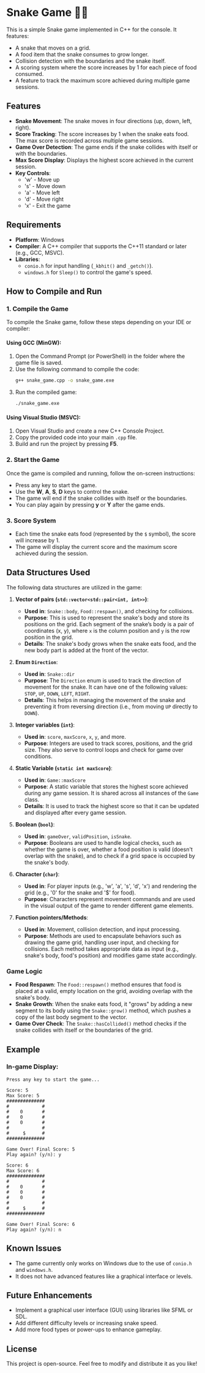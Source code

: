 # Snake Game 🐍🐍

This is a simple Snake game implemented in C++ for the console. It features:
- A snake that moves on a grid.
- A food item that the snake consumes to grow longer.
- Collision detection with the boundaries and the snake itself.
- A scoring system where the score increases by 1 for each piece of food consumed.
- A feature to track the maximum score achieved during multiple game sessions.

## Features

- **Snake Movement**: The snake moves in four directions (up, down, left, right).
- **Score Tracking**: The score increases by 1 when the snake eats food. The max score is recorded across multiple game sessions.
- **Game Over Detection**: The game ends if the snake collides with itself or with the boundaries.
- **Max Score Display**: Displays the highest score achieved in the current session.
- **Key Controls**:
  - 'w' - Move up
  - 's' - Move down
  - 'a' - Move left
  - 'd' - Move right
  - 'x' - Exit the game

## Requirements

- **Platform**: Windows
- **Compiler**: A C++ compiler that supports the C++11 standard or later (e.g., GCC, MSVC).
- **Libraries**:
  - `conio.h` for input handling (`_kbhit()` and `_getch()`).
  - `windows.h` for `Sleep()` to control the game's speed.

## How to Compile and Run

### 1. Compile the Game

To compile the Snake game, follow these steps depending on your IDE or compiler:

#### Using GCC (MinGW):
1. Open the Command Prompt (or PowerShell) in the folder where the game file is saved.
2. Use the following command to compile the code:
   ```bash
   g++ snake_game.cpp -o snake_game.exe
   ```
3. Run the compiled game:
   ```bash
   ./snake_game.exe
   ```

#### Using Visual Studio (MSVC):
1. Open Visual Studio and create a new C++ Console Project.
2. Copy the provided code into your main `.cpp` file.
3. Build and run the project by pressing **F5**.

### 2. Start the Game
Once the game is compiled and running, follow the on-screen instructions:
- Press any key to start the game.
- Use the **W**, **A**, **S**, **D** keys to control the snake.
- The game will end if the snake collides with itself or the boundaries.
- You can play again by pressing **y** or **Y** after the game ends.

### 3. Score System
- Each time the snake eats food (represented by the `$` symbol), the score will increase by 1.
- The game will display the current score and the maximum score achieved during the session.

## Data Structures Used

The following data structures are utilized in the game:

1. **Vector of pairs (`std::vector<std::pair<int, int>>`)**:
   - **Used in**: `Snake::body`, `Food::respawn()`, and checking for collisions.
   - **Purpose**: This is used to represent the snake's body and store its positions on the grid. Each segment of the snake’s body is a pair of coordinates (x, y), where `x` is the column position and `y` is the row position in the grid.
   - **Details**: The snake's body grows when the snake eats food, and the new body part is added at the front of the vector.

2. **Enum `Direction`**:
   - **Used in**: `Snake::dir`
   - **Purpose**: The `Direction` enum is used to track the direction of movement for the snake. It can have one of the following values: `STOP`, `UP`, `DOWN`, `LEFT`, `RIGHT`.
   - **Details**: This helps in managing the movement of the snake and preventing it from reversing direction (i.e., from moving `UP` directly to `DOWN`).

3. **Integer variables (`int`)**:
   - **Used in**: `score`, `maxScore`, `x`, `y`, and more.
   - **Purpose**: Integers are used to track scores, positions, and the grid size. They also serve to control loops and check for game over conditions.

4. **Static Variable (`static int maxScore`)**:
   - **Used in**: `Game::maxScore`
   - **Purpose**: A static variable that stores the highest score achieved during any game session. It is shared across all instances of the `Game` class.
   - **Details**: It is used to track the highest score so that it can be updated and displayed after every game session.

5. **Boolean (`bool`)**:
   - **Used in**: `gameOver`, `validPosition`, `isSnake`.
   - **Purpose**: Booleans are used to handle logical checks, such as whether the game is over, whether a food position is valid (doesn't overlap with the snake), and to check if a grid space is occupied by the snake's body.

6. **Character (`char`)**:
   - **Used in**: For player inputs (e.g., 'w', 'a', 's', 'd', 'x') and rendering the grid (e.g., '0' for the snake and '$' for food).
   - **Purpose**: Characters represent movement commands and are used in the visual output of the game to render different game elements.

7. **Function pointers/Methods**:
   - **Used in**: Movement, collision detection, and input processing.
   - **Purpose**: Methods are used to encapsulate behaviors such as drawing the game grid, handling user input, and checking for collisions. Each method takes appropriate data as input (e.g., snake's body, food's position) and modifies game state accordingly.

### Game Logic

- **Food Respawn**: The `Food::respawn()` method ensures that food is placed at a valid, empty location on the grid, avoiding overlap with the snake's body.
- **Snake Growth**: When the snake eats food, it "grows" by adding a new segment to its body using the `Snake::grow()` method, which pushes a copy of the last body segment to the vector.
- **Game Over Check**: The `Snake::hasCollided()` method checks if the snake collides with itself or the boundaries of the grid.

## Example

### In-game Display:

```
Press any key to start the game...

Score: 5
Max Score: 5
##############
#            #
#    0       #
#    0       #
#    0       #
#            #
#     $      #
##############

Game Over! Final Score: 5
Play again? (y/n): y

Score: 6
Max Score: 6
##############
#            #
#    0       #
#    0       #
#    0       #
#            #
#     $      #
##############

Game Over! Final Score: 6
Play again? (y/n): n
```

## Known Issues
- The game currently only works on Windows due to the use of `conio.h` and `windows.h`.
- It does not have advanced features like a graphical interface or levels.

## Future Enhancements
- Implement a graphical user interface (GUI) using libraries like SFML or SDL.
- Add different difficulty levels or increasing snake speed.
- Add more food types or power-ups to enhance gameplay.

## License

This project is open-source. Feel free to modify and distribute it as you like!
